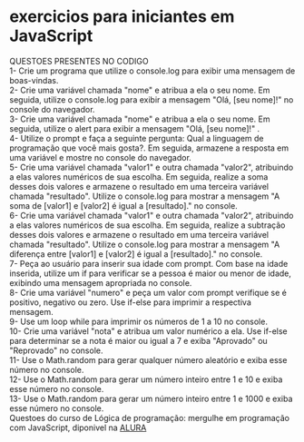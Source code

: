 # exercicios para iniciantes em JavaScript

QUESTOES PRESENTES NO CODIGO </br>
1- Crie um programa que utilize o console.log para exibir uma mensagem de boas-vindas. </br>
2- Crie uma variável chamada "nome" e atribua a ela o seu nome. Em seguida, utilize o console.log para exibir a mensagem "Olá, [seu nome]!" no console do navegador.</br>
3- Crie uma variável chamada "nome" e atribua a ela o seu nome. Em seguida, utilize o alert para exibir a mensagem "Olá, [seu nome]!" .</br>
4- Utilize o prompt e faça a seguinte pergunta: Qual a linguagem de programação que você mais gosta?. Em seguida, armazene a resposta em uma variável e mostre no console do navegador.</br>
5- Crie uma variável chamada "valor1" e outra chamada "valor2", atribuindo a elas valores numéricos de sua escolha. Em seguida, realize a soma desses dois valores e armazene o resultado em uma terceira variável chamada "resultado". Utilize o console.log para mostrar a mensagem "A soma de [valor1] e [valor2] é igual a [resultado]." no console.</br>
6- Crie uma variável chamada "valor1" e outra chamada "valor2", atribuindo a elas valores numéricos de sua escolha. Em seguida, realize a subtração desses dois valores e armazene o resultado em uma terceira variável chamada "resultado". Utilize o console.log para mostrar a mensagem "A diferença entre [valor1] e [valor2] é igual a [resultado]." no console.</br>
7- Peça ao usuário para inserir sua idade com prompt. Com base na idade inserida, utilize um if para verificar se a pessoa é maior ou menor de idade, exibindo uma mensagem apropriada no console.</br>
8- Crie uma variável "numero" e peça um valor com prompt verifique se é positivo, negativo ou zero. Use if-else para imprimir a respectiva mensagem.</br>
9- Use um loop while para imprimir os números de 1 a 10 no console.</br>
10- Crie uma variável "nota" e atribua um valor numérico a ela. Use if-else para determinar se a nota é maior ou igual a 7 e exiba "Aprovado" ou "Reprovado" no console.</br>
11- Use o Math.random para gerar qualquer número aleatório e exiba esse número no console.</br>
12- Use o Math.random para gerar um número inteiro entre 1 e 10 e exiba esse número no console.</br>
13- Use o Math.random para gerar um número inteiro entre 1 e 1000 e exiba esse número no console.</br>
Questoes do curso de Lógica de programação: mergulhe em programação com JavaScript, diponivel na <a href="https://cursos.alura.com.br/course/logica-programacao-mergulhe-programacao-javascript">ALURA</a>
